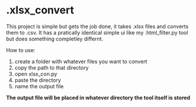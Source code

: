 # .xlsx_convert
This project is simple but gets the job done, it takes .xlsx files and converts them to .csv. It has a pratically identical simple ui like my .html_filter.py tool but does something completley differnt. 

How to use:
1. create a folder with whatever files you want to convert
2. copy the path to that directory 
3. open xlsx_con.py
4. paste the directory 
5. name the output file

**The output file will be placed in whatever directory the tool itself is stored**

